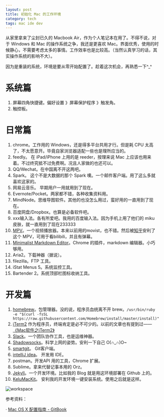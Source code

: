 ```yaml
---
layout: post
title: 初始化 Mac 的工作环境
category: tech
tags: mac ide dev 
---
```


从家里拿来了尘封已久的 Macbook Air，作为个人笔记本在用了。不得不说，对于 Windows 和 Mac 的操作系统之争，我还是更喜欢 Mac。界面优秀，使用的时候静心，不需要考虑太多的事情。工作效率也是比较高。（当然认真学习的话，其实操作系统的影响不大）。

因为是重装的系统，环境是要从零开始配置了。趁着这次机会，再熟悉一下^_^

# 系统篇

1. 屏幕四角快捷键。偏好设置 》屏幕保护程序 》触发角。
1. 触控板。 

# 日常篇
1. chrome。工作用的 Windows，还是得多平台共用才行。但是耗 CPU 太高了，不太愿意开。毕竟自家浏览器适配一些也是理所应当的。
1. feedly。 在 iPad/iPhone 上用的是 reeder，按理来说 Mac 上应该也用来着。不过终究抵不过免费啊。况且人家做的也还可以。
1. QQ/Wechat。在中国离不开这两吧。
1. Spark。 这个不是大数据的那个 Spark 噢。一个邮件客户端。用了这么多就喜欢这家的。
1. 网易云音乐。 早期用户一用就用到了现在。
1. Evernote/Pocket。两家都不错，各种收集资料用。
1. MindNode。思维导图软件。其他的也没怎么用过，蛮好用的一直用到了现在。
1. 百度网盘/Dropbox。也算是必备软件吧。
1. xxx输入法。各有所爱吧。我用的百度输入法。因为手机上用了他们的 miku 皮肤，就一直用到了现在233333
1. [MPV][MPV]。一个视频播放器。本来以前用的movist，也不错。然后被[知乎][mpv_zhihu]安利了这个 MPV，可用于看bilibili，并且有弹幕。
1. [Minimalist Markdown Editor][mini]。Chrome 的插件，markdown 编辑器。小巧够用。
1. Aria2。下载神器（据说）。
1. filezilla。FTP 工具。
1. iStat Menus 5。系统监控工具。
1. Bartender 2。系统顶部栏图标收纳工具。



# 开发篇
1. [homebrew][homebrew]。包管理器。没的说，程序员血统离不开 brew。`/usr/bin/ruby -e "$(curl -fsSL https://raw.githubusercontent.com/Homebrew/install/master/install)"`
1. [iTerm2][iTerm2]
  作为程序员，终端肯定是必不可少的。以前的文章也有提到过——[《Mac软件之iTerm2》][iterm2_self]
1. [Slack][slack]。一个团队协作工具，也是运维神器。
1. [Shadowsocks][Shadowsocks]。科学上网的姿势。安利一下自己 O(∩_∩)O~
1. [smartgit][smartgit]。 Git客户端。
1. [intelliJ idea][idea]。 开发用 IDE。
1. postman。开发API 用的工具，Chrome 扩展。
1. Sublime。拿来代替记事本用的 Orz。
1. [Jekyll][jekyll]。一个开发环境。比如我的 Blog 就是用这环境部署在 Github 上的。
1. [KeluMacKit][KeluMacKit]。 安利我的开发环境一键安装系统。使用之后就是这样。


![workspace](http://ww4.sinaimg.cn/large/7b736eb7jw1fbgax1jmtbj21400p07l9.jpg)

参考资料：

· [Mac OS X 配置指南 - GitBook](https://www.gitbook.com/book/wild-flame/mac-os-x-setup-guide/details)

[iTerm2]: https://www.iterm2.com/
[iterm2_self]: {{site.url}}/software/2015/01/18/iterm2.html
[MPV]: https://mpv.io/installation/
[mpv_zhihu]: https://www.zhihu.com/question/19552878
[smartgit]: http://www.syntevo.com/smartgit/
[Shadowsocks]: http://wechat.kelu.org
[slack]: https://slack.com
[homebrew]: http://brew.sh
[idea]: http://www.jetbrains.com/idea
[jekyll]: http://jekyllcn.com
[mini]: {{site.url}}/software/2016/02/14/markdown-editor-on-Windows.html
[KeluMacKit]: https://github.com/kelvinblood/KeluMacKit
